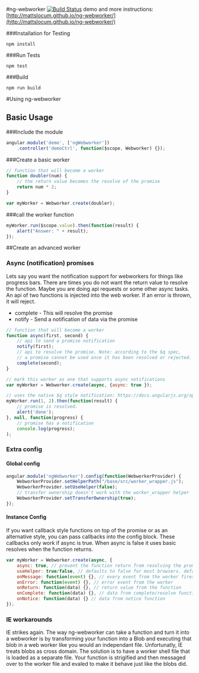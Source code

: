 #ng-webworker [![Build Status](https://travis-ci.org/mattslocum/ng-webworker.svg?branch=master)](https://travis-ci.org/mattslocum/ng-webworker)
demo and more instructions: [http://mattslocum.github.io/ng-webworker/](http://mattslocum.github.io/ng-webworker/)

###Installation for Testing

    npm install

###Run Tests

    npm test

###Build

    npm run build


#Using ng-webworker
## Basic Usage

###Include the module
```javascript
angular.module('demo', ['ngWebworker'])
    .controller('demoCtrl', function($scope, Webworker) {});
```

###Create a basic worker
```javascript
// function that will become a worker
function doubler(num) {
    // the return value becomes the resolve of the promise
    return num * 2;
}

var myWorker = Webworker.create(doubler);
```

###call the worker function
```javascript
myWorker.run($scope.value).then(function(result) {
    alert("Answer: " + result);
});
```



##Create an advanced worker
### Async (notification) promises
Lets say you want the notification support for webworkers for things like progress bars. There are times you do not want the return value to resolve the function. Maybe you are doing api requests or some other async tasks. An api of two functions is injected into the web worker. If an error is thrown, it will reject.
* complete - This will resolve the promise
* notify - Send a notification of data via the promise
```javascript
// function that will become a worker
function async(first, second) {
    // api to send a promise notification
    notify(first);
    // api to resolve the promise. Note: according to the $q spec, 
    // a promise cannot be used once it has been resolved or rejected.
    complete(second);
}

// mark this worker as one that supports async notifications
var myWorker = Webworker.create(async, {async: true });

// uses the native $q style notification: https://docs.angularjs.org/api/ng/service/$q
myWorker.run(1, 2).then(function(result) {
    // promise is resolved.
    alert('done');
}, null, function(progress) {
    // promise has a notification
    console.log(progress);
);
```

### Extra config
#### Global config
```javascript
angular.module('ngWebworker').config(function(WebworkerProvider) {
    WebworkerProvider.setHelperPath("/base/src/worker_wrapper.js");
    WebworkerProvider.setUseHelper(false);
    // transfer ownership doesn't work with the worker_wrapper helper
    WebworkerProvider.setTransferOwnership(true);
});
```

#### Instance Config
If you want callback style functions on top of the promise or as an alternative style, you can pass callbacks into the config block. These callbacks only work if async is true. When async is false it uses basic resolves when the function returns.
```javascript
var myWorker = Webworker.create(async, {
    async: true, // prevent the function return from resolving the promise
    useHelper: true/false, // defaults to false for most browsers. defaults to true for IE.
    onMessage: function(event) {}, // every event from the worker fires this when async:true
    onError: function(event) {}, // error event from the worker
    onReturn: function(data) {}, // return value from the function
    onComplete: function(data) {}, // data from complete/resolve function
    onNotice: function(data) {} // data from notice function
});
```

### IE workarounds
IE strikes again. The way ng-webworker can take a function and turn it into a webworker is by transforming your function into a Blob and executing that blob in a web worker like you would an independant file. Unfortunatly, IE treats blobs as cross domain. The solution is to have a worker shell file that is loaded as a separate file. Your function is strigified and then messaged over to the worker file and evaled to make it behave just like the blobs did.

